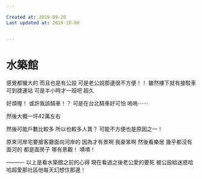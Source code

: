 ```yaml
---

Created at: 2019-09-20
Last updated at: 2019-10-08


---
```


# 水築館


感覺都蠻大的
而且也是有公設
可是老公說那邊很不方便！！
雖然樓下就有接駁車可到捷運站
可是半小時才一班吧
超久

好煩喔！
或許我該騎車！？
可是在台北騎車好可怕
嗚嗚⋯⋯

然後大概一坪42萬左右

然後可能戶數比較多
所以也較多人賣？
可能不方便也是原因之一！

原來河岸宅要搶客廳面向河岸的
因為才有景啊
我豪笨啊
然後看樂居
幾乎都沒有面河的
都是面房子
哪有景觀！
嘖嘖！

———-
以上是看水築館之前的心得
現在看過之後老公愛的要死
被公設給迷惑哈哈超愛那社區他每天幻想住那邊！

